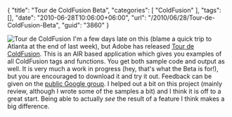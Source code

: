 {
	"title": "Tour de ColdFusion Beta",
	"categories": [
		"ColdFusion"
	],
	"tags": [],
	"date": "2010-06-28T10:06:00+06:00",
	"url": "/2010/06/28/Tour-de-ColdFusion-Beta",
	"guid": "3860"
}

<img src="https://static.raymondcamden.com/images/cfjedi/tourdecf.png" align="left" style="margin-right: 5px" title="Tour de ColdFusion" /> I'm a few days late on this (blame a quick trip to Atlanta at the end of last week), but Adobe has released <a href="http://tourdecf.adobe.com/">Tour de ColdFusion</a>. This is an AIR based application which gives you examples of all ColdFusion tags and functions. You get both sample code and output as well. It is very much a work in progress (hey, that's what the Beta is for!), but you are encouraged to download it and try it out. Feedback can be given on the <a href="http://groups.google.com/group/tourdecoldfusion">public Google group</a>. I helped out a bit on this project (mainly review, although I wrote some of the samples a bit) and I think it is off to a great start. Being able to actually <i>see</i> the result of a feature I think makes a big difference. 
<br clear="left">